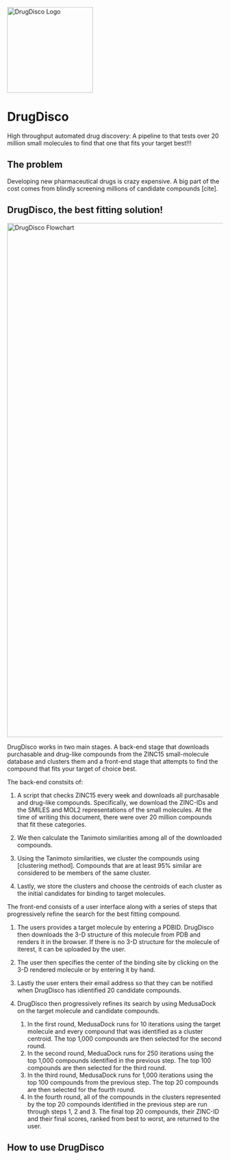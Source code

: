 <img src="https://github.com/NCBI-Hackathons/drugdisco/blob/master/DrugDiscoLogo.png" alt="DrugDisco Logo" width="200">

# DrugDisco
High throughput automated drug discovery: A pipeline to that tests over 20 million small molecules to find that one that fits your target  best!!!

## The problem
Developing new pharmaceutical drugs is crazy expensive. A big part of the cost comes from blindly screening millions of candidate compounds [cite]. 

## DrugDisco, the best fitting solution!

<img src="https://github.com/NCBI-Hackathons/drugdisco/blob/master/flowchart_overview.png" alt="DrugDisco Flowchart" width="1200">

DrugDisco works in two main stages. A back-end stage that downloads purchasable and drug-like compounds from the ZINC15 small-molecule database and clusters them and a front-end stage that attempts to find the compound that fits your target of choice best.

The back-end constsits of:

1. A script that checks ZINC15 every week and downloads all purchasable and drug-like compounds. Specifically, we download the ZINC-IDs and the SMILES and MOL2 representations of the small molecules. At the time of writing this document, there were over 20 million compounds that fit these categories.

2. We then calculate the Tanimoto similarities among all of the downloaded compounds.

3. Using the Tanimoto similarities, we cluster the compounds using [clustering method]. Compounds that are at least 95% similar are considered to be members of the same cluster.

4. Lastly, we store the clusters and choose the centroids of each cluster as the initial candidates for binding to target molecules.

The front-end consists of a user interface along with a series of steps that progressively refine the search for the best fitting compound.

1. The users provides a target molecule by entering a PDBID. DrugDisco then downloads the 3-D structure of this molecule from PDB and renders it in the browser. If there is no 3-D structure for the molecule of iterest, it can be uploaded by the user.

2. The user then specifies the center of the binding site by clicking on the 3-D rendered molecule or by entering it by hand.

3. Lastly the user enters their email address so that they can be notified when DrugDisco has idientified 20 candidate compounds.

4. DrugDisco then progressively refines its search by using MedusaDock on the target molecule and candidate compounds. 
   1. In the first round, MedusaDock runs for 10 iterations using the target molecule and every compound that was identified as a cluster centroid. The top 1,000 compounds are then selected for the second round.
   2. In the second round, MeduaDock runs for 250 iterations using the top 1,000 compounds identified in the previous step. The top 100 compounds are then selected for the third round.
   3. In the third round, MedusaDock runs for 1,000 iterations using the top 100 compounds from the previous step. The top 20 compounds are then selected for the fourth round.
   4. In the fourth round, all of the compounds in the clusters represented by the top 20 compounds identified in the previous step are run through steps 1, 2 and 3. The final top 20 compounds, their ZINC-ID and their final scores, ranked from best to worst, are returned to the user.

## How to use DrugDisco

